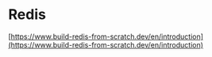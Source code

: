 # Redis
[https://www.build-redis-from-scratch.dev/en/introduction](https://www.build-redis-from-scratch.dev/en/introduction)
